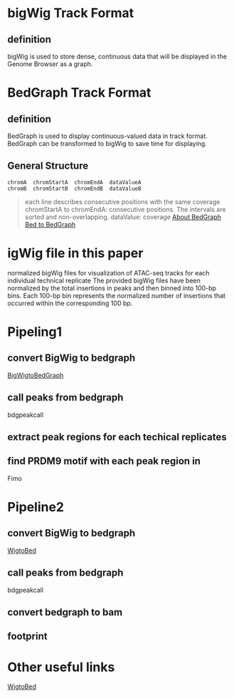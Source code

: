 # bigWig Track Format
## definition
bigWig is used to store dense, continuous data that will be displayed in the Genome Browser as a graph.
# BedGraph Track Format
## definition
BedGraph is used to display continuous-valued data in track format. BedGraph can be transformed to bigWig to save time for displaying.
## General Structure
```
chromA  chromStartA  chromEndA  dataValueA
chromB  chromStartB  chromEndB  dataValueB
```
> each line describes consecutive positions with the same coverage
> chromStartA  to chromEndA: consecutive positions. The intervals are sorted and non-overlapping.
> dataValue: coverage
> [About BedGraph](https://bedtools.readthedocs.io/en/latest/content/tools/genomecov.html#coverage-by-fragment)
> [Bed to BedGraph](https://toolshed.g2.bx.psu.edu/repository/display_tool?repository_id=1ec48b84b33d36d8&tool_config=database%2Fcommunity_files%2F000%2Frepo_121%2Fbedtools-galaxy%2FgenomeCoverageBed_bedgraph.xml&changeset_revision=41bba3e648d1)
# igWig file in this paper
normalized bigWig files for visualization of ATAC-seq tracks for each individual technical replicate
The provided bigWig files have been normalized by the total insertions in peaks and then binned into 100-bp bins. Each 100-bp bin represents the normalized number of insertions that occurred within the corresponding 100 bp.
# Pipeling1
## convert BigWig to bedgraph
[BigWigtoBedGraph](https://genome.ucsc.edu/goldenPath/help/bigWig.html)
## call peaks from bedgraph
bdgpeakcall
## extract peak regions for each techical replicates
## find PRDM9 motif with each peak region in 
Fimo
# Pipeline2
## convert BigWig to bedgraph
[WigtoBed](http://barcwiki.wi.mit.edu/wiki/SOPs/coordinates)
## call peaks from bedgraph
bdgpeakcall
## convert bedgraph to bam
## footprint

# Other useful links
[WigtoBed](http://barcwiki.wi.mit.edu/wiki/SOPs/coordinates)
<!--stackedit_data:
eyJoaXN0b3J5IjpbLTE5NDgwOTEzMSwtMTY5NzY0MjY1MywtMT
E5MDI4Mjg5OSwxNDQ3MDE0NTEwLDEzMjUyODg1NzQsNjA5Mjg0
OTIwLDEwOTcxNjk4NjksLTExNTQ2NjIyNSwtMTI0MjU4NDA1NC
wxNzQ1MjcyNTYzLDQ5NjI1NDcyMSwxNzg0NDQzMzM1LDUzMTA2
NjE0NiwyMTEwNjEzMzEwLDIwODY0NTU3NTVdfQ==
-->